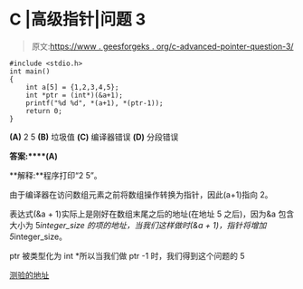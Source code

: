 # C |高级指针|问题 3

> 原文:[https://www . geesforgeks . org/c-advanced-pointer-question-3/](https://www.geeksforgeeks.org/c-advanced-pointer-question-3/)

```
#include <stdio.h>
int main()
{
    int a[5] = {1,2,3,4,5};
    int *ptr = (int*)(&a+1);
    printf("%d %d", *(a+1), *(ptr-1));
    return 0;
}
```

**(A)** 2 5
**(B)** 垃圾值
**(C)** 编译器错误
**(D)** 分段错误

**答案:****(A)**

**解释:**程序打印“2 5”。

由于编译器在访问数组元素之前将数组操作转换为指针，因此(a+1)指向 2。

表达式(&a + 1)实际上是刚好在数组末尾之后的地址(在地址 5 之后)，因为&a 包含大小为 5*integer_size 的项的地址，当我们这样做时(&a + 1)，指针将增加 5*integer_size。

ptr 被类型化为 int *所以当我们做 ptr -1 时，我们得到这个问题的 5

[测验的地址](https://www.geeksforgeeks.org/quiz-corner-gq/)